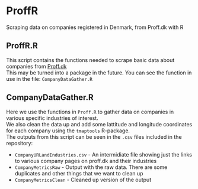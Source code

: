 # ProffR
Scraping data on companies registered in Denmark, from Proff.dk with R

## ProffR.R
This script contains the functions needed to scrape basic data about companies from [Proff.dk](https://www.proff.dk/)<br/>
This may be turned into a package in the future. You can see the function in use in the file: `CompanyDataGather.R`

## CompanyDataGather.R
Here we use the functions in `Proff.R` to gather data on companies in various specific industries of interest.<br/>
We also clean the data up and add some lattitude and longitude coordinates for each company using the `tmaptools` R-package.<br/>
The outputs from this script can be seen in the `.csv` files included in the repository:
- `CompanyURLandIndustries.csv` - An intermidiate file showing just the links to various company pages on proff.dk and their industries
- `CompanyMetricsRaw` - Output with the raw data. There are some duplicates and other things that we want to clean up
- `CompanyMetricsClean` - Cleaned up version of the output
